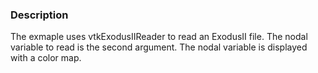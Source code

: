### Description

The exmaple uses vtkExodusIIReader to read an ExodusII file. The nodal variable to read is the second argument. The nodal variable is displayed with a color map.
